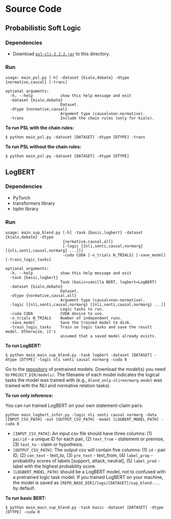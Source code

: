 # Source Code

## Probabilistic Soft Logic
### Dependencies
* Download [`psl-cli-2.2.2.jar`](https://github.com/linqs/psl) to this directory.

### Run
```
usage: main_psl.py [-h] -dataset {kialo,debate} -dtype {normative,causal} [-trans]

optional arguments:
  -h, --help            show this help message and exit
  -dataset {kialo,debate}
                        Dataset.
  -dtype {normative,causal}
                        Argument type (causal=non-normative).
  -trans                Include the chain rules (only for kialo).
```

**To run PSL with the chain rules:**
```
$ python main_psl.py -dataset [DATASET] -dtype [DTYPE] -trans
```

**To run PSL without the chain rules:**
```
$ python main_psl.py -dataset [DATASET] -dtype [DTYPE]
```


## LogBERT
### Dependencies
* PyTorch
* transformers library
* tqdm library

### Run
```
usage: main_sup_blend.py [-h] -task {basic,logbert} -dataset {kialo,debate} -dtype
                         {normative,causal,all}
                         [-logic [{nli,senti,causal,normarg} [{nli,senti,causal,normarg} ...]]]
                         -cuda CUDA [-n_trials N_TRIALS] [-save_model] [-train_logic_tasks]

optional arguments:
  -h, --help            show this help message and exit
  -task {basic,logbert}
                        Task (basic=vanilla BERT, logbert=LogBERT)
  -dataset {kialo,debate}
                        Dataset.
  -dtype {normative,causal,all}
                        Argument type (causal=non-normative).
  -logic [{nli,senti,causal,normarg} [{nli,senti,causal,normarg} ...]]
                        Logic tasks to run.
  -cuda CUDA            CUDA device to use.
  -n_trials N_TRIALS    Number of independent runs.
  -save_model           Save the trained model to disk.
  -train_logic_tasks    Train on logic tasks and save the result model. Otherwise, it's
                        assumed that a saved model already exists.
```


**To run LogBERT:**
```
$ python main_main_sup_blend.py -task logbert -dataset [DATASET] -dtype [DTYPE] -logic nli senti causal normarg -cuda 0
```
Go to the [repository](https://www.dropbox.com/sh/aeeioqkkbl52w8q/AAAuXcelFTo3SX-zbUj58YR5a) of pretrained models. Download the model(s) you need to `PROJECT_DIR/models/`. The filename of each model indicates the logical tasks the model was trained with (e.g., `blend_only-nli+normarg.model` was trained with the NLI and normative relation tasks).

**To run only inference:**

You can run trained LogBERT on your own statement-claim pairs. 
```
python main_logbert_infer.py -logic nli senti causal normarg -data [INPUT_CSV_PATH] -out [OUTPUT_CSV_PATH] -model [LOGBERT_MODEL_PATH] -cuda 0
```
 - `[INPUT_CSV_PATH]`: An input csv file should have three columns: (1) `pairid` - a unique ID for each pair, (2) `text_from` - statement or premise, (3) `text_to` - claim or hypothesis.
 - `[OUTPUT_CSV_PATH]`: The output csv will contain five columns: (1) `id` - pair ID, (2) `con_text` - text_to, (3) `pre_text` - text_from, (4) `label_prop` - probability scores of labels [support, attack, neutral], (5) `label_pred` - label with the highest probability score. 
 - `[LOGBERT_MODEL_PATH]` should be a LogBERT model, not to confused with a pretrained logic task model. If you trained LogBERT on your machine, the model is saved as `[REPO_BASE_DIR]/logs/[DATASET]/sup_blend-...` by default.

**To run basic BERT:**
```
$ python main_main_sup_blend.py -task basic -dataset [DATASET] -dtype [DTYPE] -cuda 0
```



